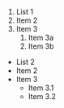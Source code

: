 1. List 1
2. Item 2
3. Item 3
   1. Item 3a
   2. Item 3b

* List 2
* Item 2
* Item 3
  * Item 3.1
  * Item 3.2 

